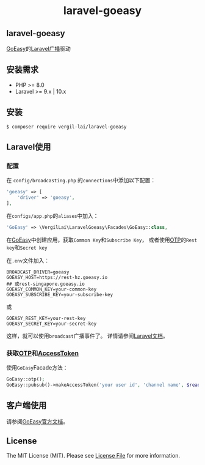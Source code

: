 <h1 align="center"> laravel-goeasy </h1>

## laravel-goeasy
[GoEasy](https://www.goeasy.io/)的[Laravel广播](https://laravel.com/docs/10.x/broadcasting)驱动

## 安装需求

* PHP >= 8.0
* Laravel >= 9.x | 10.x

## 安装

```shell
$ composer require vergil-lai/laravel-goeasy
```

## Laravel使用

### 配置

在 `config/broadcasting.php` 的`connections`中添加以下配置：

```php
'goeasy' => [
    'driver' => 'goeasy',
],
```

在`configs/app.php`的`aliases`中加入：

```php
'GoEasy' => \VergilLai\LaravelGoeasy\Facades\GoEasy::class,
```

在[GoEasy](https://www.goeasy.io/)中创建应用，获取`Common Key`和`Subscribe Key`，
或者使用[OTP](https://docs.goeasy.io/2.x/common/otp)的`Rest key`和`Secret key`

在`.env`文件加入：

```dotenv
BROADCAST_DRIVER=goeasy
GOEASY_HOST=https://rest-hz.goeasy.io 
## 或rest-singapore.goeasy.io
GOEASY_COMMON_KEY=your-common-key
GOEASY_SUBSCRIBE_KEY=your-subscribe-key
```
或

```dotenv
GOEASY_REST_KEY=your-rest-key
GOEASY_SECRET_KEY=your-secret-key
```

这样，就可以使用`broadcast`广播事件了。
详情请参阅[Laravel文档](https://laravel.com/docs/10.x/broadcasting)。

### 获取[OTP](https://docs.goeasy.io/2.x/common/otp)和[AccessToken](https://docs.goeasy.io/2.x/common/security/authorization)

使用`GoEasy`Facade方法：

```php
GoEasy::otp();
GoEasy::pubsub()->makeAccessToken('your user id', 'channel name', $readable, $writeable),
```


## 客户端使用

请参阅[GoEasy官方文档](https://docs.goeasy.io/2.x/)。


## License

The MIT License (MIT). Please see [License File](LICENSE.md) for more information.